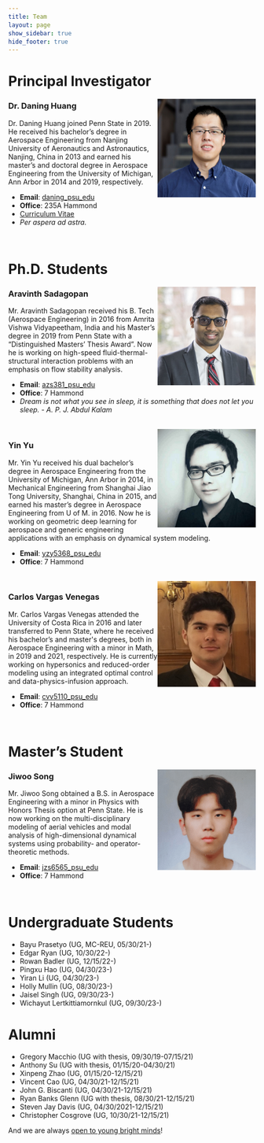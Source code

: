 ```yaml
---
title: Team
layout: page
show_sidebar: true
hide_footer: true
---
```


# Principal Investigator

<img src="/img/head_daning_huang.jpeg" align="right" width="200"/>

### Dr. Daning Huang

Dr. Daning Huang joined Penn State in 2019. He received his bachelor’s degree in Aerospace Engineering from Nanjing University of Aeronautics and Astronautics, Nanjing, China in 2013 and earned his master’s and doctoral degree in Aerospace Engineering from the University of Michigan, Ann Arbor in 2014 and 2019, respectively.
+ **Email**: [daning_psu_edu](mailto:daning@psu.edu)
+ **Office**: 235A Hammond
+ [Curriculum Vitae](https://drive.google.com/file/d/1pONfStbmNZG55IkyRLP9hP6FxlcLxWlj/view?usp=sharing)
+ *Per aspera ad astra.*

<br clear="right"/>

# Ph.D. Students

<img src="/img/head_aravinth_sadagopan.jpeg" align="right" width="200"/>

### Aravinth Sadagopan

Mr. Aravinth Sadagopan received his B. Tech (Aerospace Engineering) in 2016 from Amrita Vishwa Vidyapeetham, India and his Master’s degree in 2019 from Penn State with a “Distinguished Masters’ Thesis Award”. Now he is working on high-speed fluid-thermal-structural interaction problems with an emphasis on flow stability analysis.

+ **Email**: [azs381_psu_edu](mailto:azs381@psu.edu)
+ **Office**: 7 Hammond
+ *Dream is not what you see in sleep, it is something that does not let you sleep. - A. P. J. Abdul Kalam*

<br clear="right"/>

<img src="/img/head_yin_yu.png" align="right" width="200" />

### Yin Yu

Mr. Yin Yu received his dual bachelor’s degree in Aerospace Engineering from the University of Michigan, Ann Arbor in 2014, in Mechanical Engineering from Shanghai Jiao Tong University, Shanghai, China in 2015, and earned his master’s degree in Aerospace Engineering from U of M. in 2016. Now he is working on geometric deep learning for aerospace and generic engineering applications with an emphasis on dynamical system modeling.

+ **Email**: [yzy5368_psu_edu](mailto:yzy5368@psu.edu)
+ **Office**: 7 Hammond

<br clear="right"/>

<img src="/img/head_carlos_vargas_venegas.jpeg" align="right" width="200" />

### Carlos Vargas Venegas

Mr. Carlos Vargas Venegas attended the University of Costa Rica in 2016 and later transferred to Penn State, where he received his bachelor’s and master's degrees, both in Aerospace Engineering with a minor in Math, in 2019 and 2021, respectively. He is currently working on hypersonics and reduced-order modeling using an integrated optimal control and data-physics-infusion approach.

+ **Email**: [cvv5110_psu_edu](mailto:cvv5110@psu.edu)
+ **Office**: 7 Hammond

<br clear="right"/>

# Master’s Student

<img src="/img/head_jiwoo_song.png" align="right" width="200" />

### Jiwoo Song

Mr. Jiwoo Song obtained a B.S. in Aerospace Engineering with a minor in Physics with Honors Thesis option at Penn State. He is now working on the multi-disciplinary modeling of aerial vehicles and modal analysis of high-dimensional dynamical systems using probability- and operator-theoretic methods.

+ **Email**: [jzs6565_psu_edu](mailto:jzs6565@psu.edu)
+ **Office**: 7 Hammond

<br clear="right"/>

# Undergraduate Students
+ Bayu Prasetyo (UG, MC-REU, 05/30/21-)
+ Edgar Ryan (UG, 10/30/22-)
+ Rowan Badler (UG, 12/15/22-)
+ Pingxu Hao (UG, 04/30/23-)
+ Yiran Li (UG, 04/30/23-)
+ Holly Mullin (UG, 08/30/23-)
+ Jaisel Singh (UG, 09/30/23-)
+ Wichayut Lertkittiamornkul (UG, 09/30/23-)

# Alumni
+ Gregory Macchio (UG with thesis, 09/30/19-07/15/21)
+ Anthony Su (UG with thesis, 01/15/20-04/30/21)
+ Xinpeng Zhao (UG, 01/15/20-12/15/21)
+ Vincent Cao (UG, 04/30/21-12/15/21)
+ John G. Biscanti (UG, 04/30/21-12/15/21)
+ Ryan Banks Glenn (UG with thesis, 08/30/21-12/15/21)
+ Steven Jay Davis (UG, 04/30/2021-12/15/21)
+ Christopher Cosgrove (UG, 10/30/21-12/15/21)

And we are always [open to young bright minds](/joinus/)!